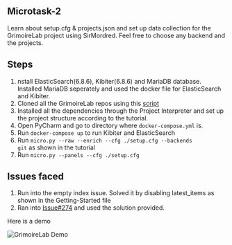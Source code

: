 ## Microtask-2

Learn about setup.cfg & projects.json and set up data collection for the GrimoireLab project using SirMordred. Feel free to choose any backend and the projects.

## Steps

1. nstall ElasticSearch(6.8.6), Kibiter(6.8.6) and MariaDB database. Installed MariaDB seperately and used the docker file for ElasticSearch and Kibiter.
2. Cloned all the GrimoireLab repos using this [script](https://gist.github.com/vchrombie/4403193198cd79e7ee0079259311f6e8)
3. Installed all the dependencies through the Project Interpreter and set up the project structure according to the tutorial.
4. Open PyCharm and go to directory where <code>docker-compose.yml</code> is.
5. Run <code>docker-compose up</code> to run Kibiter and ElasticSearch
6. Run <code>micro.py --raw --enrich --cfg ./setup.cfg --backends git</code> as shown in the tutorial
7. Run <code>micro.py --panels --cfg ./setup.cfg</code>

## Issues faced

1. Run into the empty index issue. Solved it by disabling latest_items as shown in the Getting-Started file
2. Ran into [Issue#274](https://github.com/chaoss/grimoirelab/issues/274) and used the solution provided.

Here is a demo

![GrimoireLab Demo](GrimoireLab.gif)

